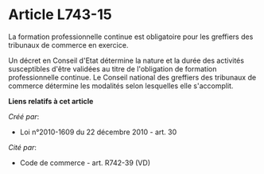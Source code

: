 # Article L743-15

La formation professionnelle continue est obligatoire pour les greffiers des tribunaux de commerce en exercice.

Un décret en Conseil d'Etat détermine la nature et la durée des activités susceptibles d'être validées au titre de
l'obligation de formation professionnelle continue. Le Conseil national des greffiers des tribunaux de commerce détermine les
modalités selon lesquelles elle s'accomplit.

**Liens relatifs à cet article**

_Créé par_:

  - Loi n°2010-1609 du 22 décembre 2010 - art. 30

_Cité par_:

  - Code de commerce - art. R742-39 (VD)
